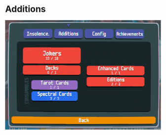 # Additions
![aaa](https://github.com/TheBearodactyl/insolence-balatro/blob/main/images/additions.png)

